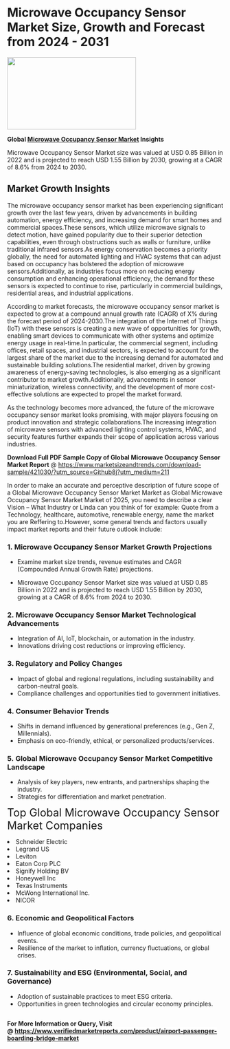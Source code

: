 <H1>Microwave Occupancy Sensor Market Size, Growth and Forecast from 2024 - 2031</H1><img class="aligncenter size-medium wp-image-584254" src="https://thirdeyenews.in/wp-content/uploads/2024/09/Global-Market-Research-300x168.jpeg" alt="" width="300" height="168" /><p><strong>Global&nbsp;<a href="https://www.marketsizeandtrends.com/download-sample/421030/?utm_source=Github8j?utm_medium=211">Microwave Occupancy Sensor Market</a> Insights</strong></p><p>Microwave Occupancy Sensor Market size was valued at USD 0.85 Billion in 2022 and is projected to reach USD 1.55 Billion by 2030, growing at a CAGR of 8.6% from 2024 to 2030.</p><p><h2>Market Growth Insights</h2> <p>The microwave occupancy sensor market has been experiencing significant growth over the last few years, driven by advancements in building automation, energy efficiency, and increasing demand for smart homes and commercial spaces.These sensors, which utilize microwave signals to detect motion, have gained popularity due to their superior detection capabilities, even through obstructions such as walls or furniture, unlike traditional infrared sensors.As energy conservation becomes a priority globally, the need for automated lighting and HVAC systems that can adjust based on occupancy has bolstered the adoption of microwave sensors.Additionally, as industries focus more on reducing energy consumption and enhancing operational efficiency, the demand for these sensors is expected to continue to rise, particularly in commercial buildings, residential areas, and industrial applications.</p> <p>According to market forecasts, the microwave occupancy sensor market is expected to grow at a compound annual growth rate (CAGR) of X% during the forecast period of 2024-2030.The integration of the Internet of Things (IoT) with these sensors is creating a new wave of opportunities for growth, enabling smart devices to communicate with other systems and optimize energy usage in real-time.In particular, the commercial segment, including offices, retail spaces, and industrial sectors, is expected to account for the largest share of the market due to the increasing demand for automated and sustainable building solutions.The residential market, driven by growing awareness of energy-saving technologies, is also emerging as a significant contributor to market growth.Additionally, advancements in sensor miniaturization, wireless connectivity, and the development of more cost-effective solutions are expected to propel the market forward.</p> <p>As the technology becomes more advanced, the future of the microwave occupancy sensor market looks promising, with major players focusing on product innovation and strategic collaborations.The increasing integration of microwave sensors with advanced lighting control systems, HVAC, and security features further expands their scope of application across various industries.</p> <p><span class=""><strong>Download Full PDF Sample Copy of Global Microwave Occupancy Sensor Market Report</strong> @ <a href="https://www.marketsizeandtrends.com/download-sample/421030/?utm_source=Github8j?utm_medium=211" target="_blank">https://www.marketsizeandtrends.com/download-sample/421030/?utm_source=Github8j?utm_medium=211</a></span></p><p>In order to make an accurate and perceptive description of future scope of a Global&nbsp;Microwave Occupancy Sensor Market Market as Global&nbsp;Microwave Occupancy Sensor Market Market of 2025, you need to describe a clear Vision &ndash; What Industry or Linda can you think of for example: Quote from a Technology, healthcare, automotive, renewable energy, name the market you are Reffering to.However, some general trends and factors usually impact market reports and their future outlook include:</p><h3>1.&nbsp;<strong>Microwave Occupancy Sensor Market Growth Projections</strong></h3><ul><li>Examine market size trends, revenue estimates and CAGR (Compounded Annual Growth Rate) projections.</li><li><p>Microwave Occupancy Sensor Market size was valued at USD 0.85 Billion in 2022 and is projected to reach USD 1.55 Billion by 2030, growing at a CAGR of 8.6% from 2024 to 2030.</p></li></ul><h3>2.&nbsp;<strong>Microwave Occupancy Sensor Market Technological Advancements</strong></h3><ul><li>Integration of AI, IoT, blockchain, or automation in the industry.</li><li>Innovations driving cost reductions or improving efficiency.</li></ul><h3>3.&nbsp;<strong>Regulatory and Policy Changes</strong></h3><ul><li>Impact of global and regional regulations, including sustainability and carbon-neutral goals.</li><li>Compliance challenges and opportunities tied to government initiatives.</li></ul><h3>4.&nbsp;<strong>Consumer Behavior Trends</strong></h3><ul><li>Shifts in demand influenced by generational preferences (e.g., Gen Z, Millennials).</li><li>Emphasis on eco-friendly, ethical, or personalized products/services.</li></ul><h3>5.&nbsp;<strong>Global Microwave Occupancy Sensor Market Competitive Landscape</strong></h3><ul><li>Analysis of key players, new entrants, and partnerships shaping the industry.</li><li>Strategies for differentiation and market penetration.</li></ul><p data-pm-slice="1 1 []"><span style="color: inherit; font-family: inherit; font-size: 25px;">Top Global Microwave Occupancy Sensor Market Companies</span></p><div class="" data-test-id=""><p><li>Schneider Electric</li><li> Legrand US</li><li> Leviton</li><li> Eaton Corp PLC</li><li> Signify Holding BV</li><li> Honeywell Inc</li><li> Texas Instruments</li><li> McWong International Inc.</li><li> NICOR</li></p></div><h3>6.&nbsp;<strong>Economic and Geopolitical Factors</strong></h3><ul><li>Influence of global economic conditions, trade policies, and geopolitical events.</li><li>Resilience of the market to inflation, currency fluctuations, or global crises.</li></ul><h3>7.&nbsp;<strong>Sustainability and ESG (Environmental, Social, and Governance)</strong></h3><ul><li>Adoption of sustainable practices to meet ESG criteria.</li><li>Opportunities in green technologies and circular economy principles.</li></ul><h2><strong style="font-size: 14px;">For More Information or Query, Visit @&nbsp;</strong><a style="background-color: #ffffff; font-size: 14px;" href="https://www.marketsizeandtrends.com/report/microwave-occupancy-sensor-market/" target="_blank">https://www.verifiedmarketreports.com/product/airport-passenger-boarding-bridge-market</a></h2>